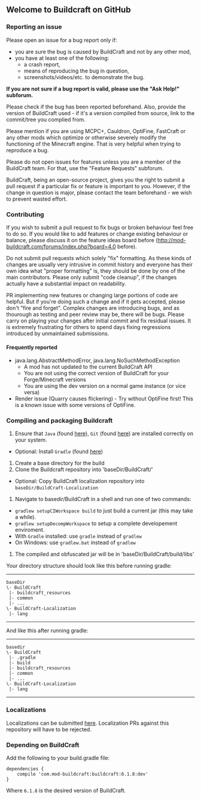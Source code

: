 ## Welcome to Buildcraft on GitHub

### Reporting an issue

Please open an issue for a bug report only if:

* you are sure the bug is caused by BuildCraft and not by any other mod,
* you have at least one of the following:
  * a crash report, 
  * means of reproducing the bug in question,
  * screenshots/videos/etc. to demonstrate the bug.

**If you are not sure if a bug report is valid, please use the "Ask Help!" subforum.**

Please check if the bug has been reported beforehand. Also, provide the version of BuildCraft used - if it's a version compiled from source, link to the commit/tree you complied from.

Please mention if you are using MCPC+, Cauldron, OptiFine, FastCraft or any other mods which optimize or otherwise severely modify the functioning of the Minecraft engine. That is very helpful when trying to reproduce a bug.

Please do not open issues for features unless you are a member of the BuildCraft team. For that, use the "Feature Requests" subforum.

BuildCraft, being an open-source project, gives you the right to submit a pull request if a particular fix or feature is important to you. However, if the change in question is major, please contact the team beforehand - we wish to prevent wasted effort.

### Contributing

If you wish to submit a pull request to fix bugs or broken behaviour feel free to do so. If you would like to add 
features or change existing behaviour or balance, please discuss it on the feature ideas board before (http://mod-buildcraft.com/forums/index.php?board=4.0 before).

Do not submit pull requests which solely "fix" formatting. As these kinds of changes are usually very intrusive in commit history and everyone has their own idea what "proper formatting" is, they should be done by one of the main contributors. 
Please only submit "code cleanup", if the changes actually have a substantial impact on readability.

PR implementing new features or changing large portions of code are helpful. But if you're doing such a change and if it gets accepted, please don't "fire and forget". Complex changes are introducing bugs, and as thourough as testing and peer review may be, there will be bugs. Please carry on playing your changes after initial commit and fix residual issues. It is extremely frustrating for others to spend days fixing regressions introduced by unmaintained submissions.

#### Frequently reported

* java.lang.AbstractMethodError, java.lang.NoSuchMethodException
  * A mod has not updated to the current BuildCraft API
  * You are not using the correct version of BuildCraft for your Forge/Minecraft versions
  * You are using the dev version on a normal game instance (or vice versa)
* Render issue (Quarry causes flickering) - Try without OptiFine first! This is a known issue with some versions of OptiFine.

### Compiling and packaging Buildcraft
1. Ensure that `Java` (found [here](http://www.oracle.com/technetwork/java/javase/downloads/jdk7-downloads-1880260.html)), `Git` (found [here](http://git-scm.com/)) are installed correctly on your system.
 * Optional: Install `Gradle` (found [here](http://www.gradle.org/downloads))
1. Create a base directory for the build
1. Clone the Buildcraft repository into 'baseDir/BuildCraft/'
 * Optional: Copy BuildCraft localization repository into `baseDir/BuildCraft-Localization`
1. Navigate to basedir/BuildCraft in a shell and run one of two commands:
 * `gradlew setupCIWorkspace build` to just build a current jar (this may take a while).
 * `gradlew setupDecompWorkspace` to setup a complete developement enviroment.
 * With `Gradle` installed: use `gradle` instead of `gradlew`
 * On Windows: use `gradlew.bat` instead of `gradlew`
1. The compiled and obfuscated jar will be in 'baseDir/BuildCraft/build/libs'

Your directory structure should look like this before running gradle:
***

    baseDir
    \- BuildCraft
     |- buildcraft_resources
     |- common
     |- ...
    \- BuildCraft-Localization
     |- lang

***

And like this after running gradle:
***

    basedir
    \- BuildCraft
     |- .gradle
     |- build
     |- buildcraft_resources
     |- common
     |- ...
    \- BuildCraft-Localization
     |- lang

***

### Localizations

Localizations can be submitted [here](https://github.com/BuildCraft/BuildCraft-Localization). Localization PRs against
this repository will have to be rejected.

### Depending on BuildCraft

Add the following to your build.gradle file:
```
dependencies {
    compile 'com.mod-buildcraft:buildcraft:6.1.8:dev'
}
```
Where `6.1.8` is the desired version of BuildCraft.
